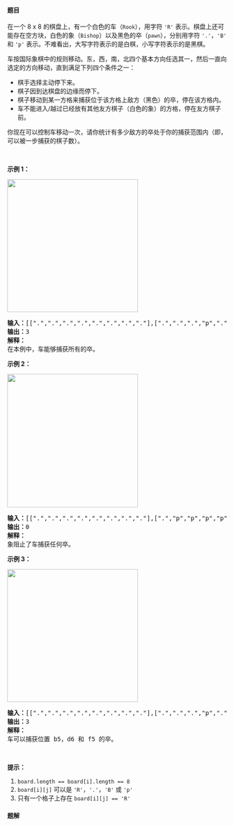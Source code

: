 #### 题目
<p>在一个 8 x 8 的棋盘上，有一个白色的车（<code>Rook</code>），用字符 <code>&#39;R&#39;</code> 表示。棋盘上还可能存在空方块，白色的象（<code>Bishop</code>）以及黑色的卒（<code>pawn</code>），分别用字符 <code>&#39;.&#39;</code>，<code>&#39;B&#39;</code> 和 <code>&#39;p&#39;</code> 表示。不难看出，大写字符表示的是白棋，小写字符表示的是黑棋。</p>

<p>车按国际象棋中的规则移动。东，西，南，北四个基本方向任选其一，然后一直向选定的方向移动，直到满足下列四个条件之一：</p>

<ul>
	<li>棋手选择主动停下来。</li>
	<li>棋子因到达棋盘的边缘而停下。</li>
	<li>棋子移动到某一方格来捕获位于该方格上敌方（黑色）的卒，停在该方格内。</li>
	<li>车不能进入/越过已经放有其他友方棋子（白色的象）的方格，停在友方棋子前。</li>
</ul>

<p>你现在可以控制车移动一次，请你统计有多少敌方的卒处于你的捕获范围内（即，可以被一步捕获的棋子数）。</p>

<p>&nbsp;</p>

<p><strong>示例 1：</strong></p>

<p><img alt="" src="https://assets.leetcode-cn.com/aliyun-lc-upload/uploads/2019/02/23/1253_example_1_improved.PNG" style="height: 305px; width: 300px;"></p>

<pre><strong>输入：</strong>[[&quot;.&quot;,&quot;.&quot;,&quot;.&quot;,&quot;.&quot;,&quot;.&quot;,&quot;.&quot;,&quot;.&quot;,&quot;.&quot;],[&quot;.&quot;,&quot;.&quot;,&quot;.&quot;,&quot;p&quot;,&quot;.&quot;,&quot;.&quot;,&quot;.&quot;,&quot;.&quot;],[&quot;.&quot;,&quot;.&quot;,&quot;.&quot;,&quot;R&quot;,&quot;.&quot;,&quot;.&quot;,&quot;.&quot;,&quot;p&quot;],[&quot;.&quot;,&quot;.&quot;,&quot;.&quot;,&quot;.&quot;,&quot;.&quot;,&quot;.&quot;,&quot;.&quot;,&quot;.&quot;],[&quot;.&quot;,&quot;.&quot;,&quot;.&quot;,&quot;.&quot;,&quot;.&quot;,&quot;.&quot;,&quot;.&quot;,&quot;.&quot;],[&quot;.&quot;,&quot;.&quot;,&quot;.&quot;,&quot;p&quot;,&quot;.&quot;,&quot;.&quot;,&quot;.&quot;,&quot;.&quot;],[&quot;.&quot;,&quot;.&quot;,&quot;.&quot;,&quot;.&quot;,&quot;.&quot;,&quot;.&quot;,&quot;.&quot;,&quot;.&quot;],[&quot;.&quot;,&quot;.&quot;,&quot;.&quot;,&quot;.&quot;,&quot;.&quot;,&quot;.&quot;,&quot;.&quot;,&quot;.&quot;]]
<strong>输出：</strong>3
<strong>解释：
</strong>在本例中，车能够捕获所有的卒。
</pre>

<p><strong>示例 2：</strong></p>

<p><img alt="" src="https://assets.leetcode-cn.com/aliyun-lc-upload/uploads/2019/02/23/1253_example_2_improved.PNG" style="height: 306px; width: 300px;"></p>

<pre><strong>输入：</strong>[[&quot;.&quot;,&quot;.&quot;,&quot;.&quot;,&quot;.&quot;,&quot;.&quot;,&quot;.&quot;,&quot;.&quot;,&quot;.&quot;],[&quot;.&quot;,&quot;p&quot;,&quot;p&quot;,&quot;p&quot;,&quot;p&quot;,&quot;p&quot;,&quot;.&quot;,&quot;.&quot;],[&quot;.&quot;,&quot;p&quot;,&quot;p&quot;,&quot;B&quot;,&quot;p&quot;,&quot;p&quot;,&quot;.&quot;,&quot;.&quot;],[&quot;.&quot;,&quot;p&quot;,&quot;B&quot;,&quot;R&quot;,&quot;B&quot;,&quot;p&quot;,&quot;.&quot;,&quot;.&quot;],[&quot;.&quot;,&quot;p&quot;,&quot;p&quot;,&quot;B&quot;,&quot;p&quot;,&quot;p&quot;,&quot;.&quot;,&quot;.&quot;],[&quot;.&quot;,&quot;p&quot;,&quot;p&quot;,&quot;p&quot;,&quot;p&quot;,&quot;p&quot;,&quot;.&quot;,&quot;.&quot;],[&quot;.&quot;,&quot;.&quot;,&quot;.&quot;,&quot;.&quot;,&quot;.&quot;,&quot;.&quot;,&quot;.&quot;,&quot;.&quot;],[&quot;.&quot;,&quot;.&quot;,&quot;.&quot;,&quot;.&quot;,&quot;.&quot;,&quot;.&quot;,&quot;.&quot;,&quot;.&quot;]]
<strong>输出：</strong>0
<strong>解释：
</strong>象阻止了车捕获任何卒。
</pre>

<p><strong>示例 3：</strong></p>

<p><img alt="" src="https://assets.leetcode-cn.com/aliyun-lc-upload/uploads/2019/02/23/1253_example_3_improved.PNG" style="height: 305px; width: 300px;"></p>

<pre><strong>输入：</strong>[[&quot;.&quot;,&quot;.&quot;,&quot;.&quot;,&quot;.&quot;,&quot;.&quot;,&quot;.&quot;,&quot;.&quot;,&quot;.&quot;],[&quot;.&quot;,&quot;.&quot;,&quot;.&quot;,&quot;p&quot;,&quot;.&quot;,&quot;.&quot;,&quot;.&quot;,&quot;.&quot;],[&quot;.&quot;,&quot;.&quot;,&quot;.&quot;,&quot;p&quot;,&quot;.&quot;,&quot;.&quot;,&quot;.&quot;,&quot;.&quot;],[&quot;p&quot;,&quot;p&quot;,&quot;.&quot;,&quot;R&quot;,&quot;.&quot;,&quot;p&quot;,&quot;B&quot;,&quot;.&quot;],[&quot;.&quot;,&quot;.&quot;,&quot;.&quot;,&quot;.&quot;,&quot;.&quot;,&quot;.&quot;,&quot;.&quot;,&quot;.&quot;],[&quot;.&quot;,&quot;.&quot;,&quot;.&quot;,&quot;B&quot;,&quot;.&quot;,&quot;.&quot;,&quot;.&quot;,&quot;.&quot;],[&quot;.&quot;,&quot;.&quot;,&quot;.&quot;,&quot;p&quot;,&quot;.&quot;,&quot;.&quot;,&quot;.&quot;,&quot;.&quot;],[&quot;.&quot;,&quot;.&quot;,&quot;.&quot;,&quot;.&quot;,&quot;.&quot;,&quot;.&quot;,&quot;.&quot;,&quot;.&quot;]]
<strong>输出：</strong>3
<strong>解释： </strong>
车可以捕获位置 b5，d6 和 f5 的卒。
</pre>

<p>&nbsp;</p>

<p><strong>提示：</strong></p>

<ol>
	<li><code>board.length == board[i].length == 8</code></li>
	<li><code>board[i][j]</code> 可以是&nbsp;<code>&#39;R&#39;</code>，<code>&#39;.&#39;</code>，<code>&#39;B&#39;</code>&nbsp;或&nbsp;<code>&#39;p&#39;</code></li>
	<li>只有一个格子上存在&nbsp;<code>board[i][j] == &#39;R&#39;</code></li>
</ol>


 #### 题解